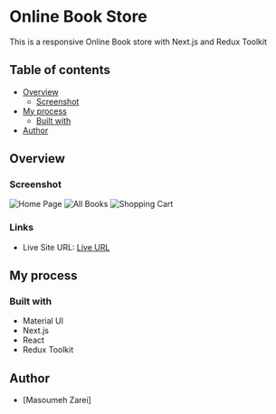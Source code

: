 # Online Book Store

This is a responsive Online Book store with Next.js and Redux Toolkit

## Table of contents

- [Overview](#overview)
  - [Screenshot](#screenshot)
- [My process](#my-process)
  - [Built with](#built-with)
- [Author](#author)

## Overview

### Screenshot

![Home Page](./images/home.png)
![All Books](./images/all.png)
![Shopping Cart](./screenShot/cart.png)

### Links

- Live Site URL: [Live URL]()

## My process

### Built with

- Material UI
- Next.js
- React
- Redux Toolkit

## Author

- [Masoumeh Zarei]
